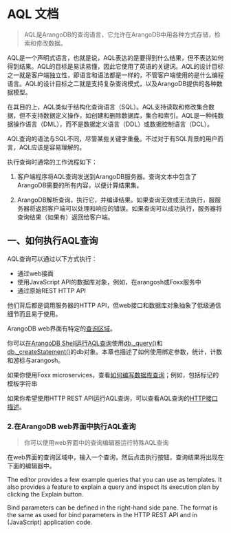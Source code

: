 # AQL 文档

>AQL是ArangoDB的查询语言，它允许在ArangoDB中用各种方式存储，检索和修改数据。

AQL是一个声明式语言，也就是说，AQL表达的是要得到什么结果，但不表达如何得到结果。AQL的目标是易读易懂，因此它使用了英语的关键词。AQL的设计目标之一就是客户端独立性，即语言和语法都是一样的，不管客户端使用的是什么编程语言。AQL的设计目标之二就是支持复杂查询模式，以及ArangoDB提供的各种数据模型。

在其目的上，AQL类似于结构化查询语言（SQL）。AQL支持读取和修改集合数据，但不支持数据定义操作，如创建和删除数据库，集合和索引。AQL是一种纯数据操作语言（DML），而不是数据定义语言（DDL）或数据控制语言（DCL）。

AQL查询的语法与SQL不同，尽管某些关键字重叠。不过对于有SQL背景的用户而言，AQL应该是容易理解的。

执行查询时通常的工作流程如下：

1. 客户端程序将AQL查询发送到ArangoDB服务器。查询文本中包含了ArangoDB需要的所有内容，以便计算结果集。

2. ArangoDB解析查询，执行它，并编译结果。如果查询无效或无法执行，服服务器将返回客户端可以处理和响应的错误。如果查询可以成功执行，服务器将查询结果（如果有）返回给客户端。

## 一、如何执行AQL查询
AQL查询可以通过以下方式执行：
- 通过web接面
- 使用JavaScript API的数据库对象，例如，在arangosh或Foxx服务中
- 通过原始REST HTTP API

他们背后都是调用服务器的HTTP API，但web接口和数据库对象抽象了低级通信细节而且易于使用。

ArangoDB web界面有特定的[查询区域](#Executing_AQL_queries_in_the_ArangoDB_web_interface)。

你可以[在ArangoDB Shell运行AQL查询](https://docs.arangodb.com/3.11/aql/how-to-invoke-aql/with-the-web-interface/)使用[db._query()](https://docs.arangodb.com/3.11/aql/how-to-invoke-aql/with-arangosh/#with-db_query)和[db._createStatement()](https://docs.arangodb.com/3.11/aql/how-to-invoke-aql/with-arangosh/#with-db_createstatement-arangostatement)的db对象。本章也描述了如何使用绑定参数，统计，计数和游标与arangosh。

如果你使用Foxx microservices，查看[如何编写数据库查询](https://docs.arangodb.com/3.11/develop/foxx-microservices/getting-started/#writing-database-queries)；例如，包括标记的模板字符串

如果你希望使用HTTP REST API运行AQL查询，可以查看AQL查询的[HTTP接口描述](https://docs.arangodb.com/3.11/develop/http-api/queries/aql-queries/)。

### 2.在ArangoDB web界面中执行AQL查询<a id="Executing_AQL_queries_in_the_ArangoDB_web_interface" />

> 你可以使用web界面中的查询编辑器运行特殊AQL查询

在web界面的查询区域中，输入一个查询，然后点击执行按钮，查询结果将出现在下面的编辑器中。

The editor provides a few example queries that you can use as templates. It also provides a feature to explain a query and inspect its execution plan by clicking the Explain button.

Bind parameters can be defined in the right-hand side pane. The format is the same as used for bind parameters in the HTTP REST API and in (JavaScript) application code.